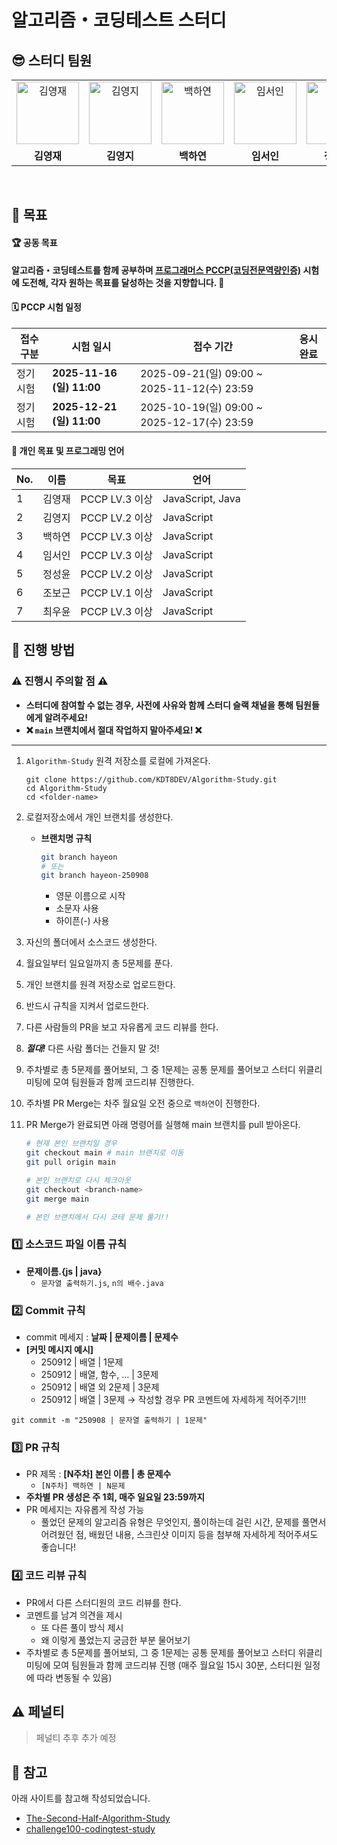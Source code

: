 # 알고리즘・코딩테스트 스터디

## 😎 스터디 팀원

<table>
  <tr>
    <td align="center">
      <a href="https://github.com/KingJae6721">
        <img
          src="https://avatars.githubusercontent.com/u/128048610?v=4"
          width="100px"
          height="100px"
          alt="김영재" />
        <br />
      </a>
    </td>
    <td align="center">
      <a href="https://github.com/7saval">
        <img
          src="https://avatars.githubusercontent.com/u/103737156?v=4"
          width="100px"
          height="100px"
          alt="김영지" />
        <br />
      </a>
    </td>
    <td align="center">
      <a href="https://github.com/bhy304">
        <img
          src="https://avatars.githubusercontent.com/u/43948313?v=4"
          width="100px"
          height="100px"
          alt="백하연" />
        <br />
      </a>
    </td>
    <td align="center">
      <a href="https://github.com/in7570">
        <img
          src="https://avatars.githubusercontent.com/u/68153661?v=4"
          width="100px"
          height="100px"
          alt="임서인" />
        <br />
      </a>
    </td>
    <td align="center">
      <a href="https://github.com/jsyoon27">
        <img
          src="https://avatars.githubusercontent.com/u/220376998?v=4"
          width="100px"
          height="100px"
          alt="정성윤" />
        <br />
      </a>
    </td>
    <td align="center">
      <a href="https://github.com/P2P-J">
        <img
          src="https://avatars.githubusercontent.com/u/112332034?v=4"
          width="100px"
          height="100px"
          alt="조보근" />
        <br />
      </a>
    </td>
    <td align="center">
      <a href="https://github.com/UyunChoi">
        <img
          src="https://avatars.githubusercontent.com/u/169183609?v=4"
          width="100px"
          height="100px"
          alt="최우윤" />
        <br />
      </a>
    </td>
  </tr>
  <tr>
    <td align="center">
      <b>김영재</b>
    </td>
    <td align="center">
      <b>김영지</b>
    </td>
    <td align="center">
      <b>백하연</b>
    </td>
    <td align="center">
      <b>임서인</b>
    </td>
    <td align="center">
      <b>정성윤</b>
    </td>
    <td align="center">
      <b>조보근</b>
    </td>
    <td align="center">
      <b>최우윤</b>
    </td>
  </tr>
</table>
<br />

## 🎯 목표

#### 🏆 공동 목표

**알고리즘・코딩테스트를 함께 공부하며 [프로그래머스 PCCP(코딩전문역량인증)](https://certi.programmers.co.kr/about/pccp) 시험에 도전해, 각자 원하는 목표를 달성하는 것을 지향합니다. 🙂**

#### 🗓️ PCCP 시험 일정

| **접수 구분** | **시험 일시**             | **접수 기간**                               | **응시 완료** |
| ------------- | ------------------------- | ------------------------------------------- | ------------- |
| 정기 시험     | **2025-11-16 (일) 11:00** | 2025-09-21(일) 09:00 ~ 2025-11-12(수) 23:59 |               |
| 정기 시험     | **2025-12-21 (일) 11:00** | 2025-10-19(일) 09:00 ~ 2025-12-17(수) 23:59 |               |

#### 📍 개인 목표 및 프로그래밍 언어

| **No.** | **이름** | **목표**       | **언어**         |
| ------- | -------- | -------------- | ---------------- |
| 1       | 김영재   | PCCP LV.3 이상 | JavaScript, Java |
| 2       | 김영지   | PCCP LV.2 이상 | JavaScript       |
| 3       | 백하연   | PCCP LV.3 이상 | JavaScript       |
| 4       | 임서인   | PCCP LV.3 이상 | JavaScript       |
| 5       | 정성윤   | PCCP LV.2 이상 | JavaScript       |
| 6       | 조보근   | PCCP LV.1 이상 | JavaScript       |
| 7       | 최우윤   | PCCP LV.3 이상 | JavaScript       |

## 📌 진행 방법

### ⚠️ 진행시 주의할 점 ⚠️

- **스터디에 참여할 수 없는 경우, 사전에 사유와 함께 스터디 슬랙 채널을 통해 팀원들에게 알려주세요!**
- **❌ `main` 브랜치에서 절대 작업하지 말아주세요! ❌**

---

1. `Algorithm-Study` 원격 저장소를 로컬에 가져온다.

   ```
   git clone https://github.com/KDT8DEV/Algorithm-Study.git
   cd Algorithm-Study
   cd <folder-name>
   ```

2. 로컬저장소에서 개인 브랜치를 생성한다.

   - **브랜치명 규칙**

     ```bash
     git branch hayeon
     # 또는
     git branch hayeon-250908
     ```

     - 영문 이름으로 시작
     - 소문자 사용
     - 하이픈(-) 사용

3. 자신의 폴더에서 소스코드 생성한다.
4. 월요일부터 일요일까지 총 5문제를 푼다.
5. 개인 브랜치를 원격 저장소로 업로드한다.
6. 반드시 규칙을 지켜서 업로드한다.
7. 다른 사람들의 PR을 보고 자유롭게 코드 리뷰를 한다.
8. _**절대!**_ 다른 사람 폴더는 건들지 말 것!
9. 주차별로 총 5문제를 풀어보되, 그 중 1문제는 공통 문제를 풀어보고 스터디 위클리 미팅에 모여 팀원들과 함께 코드리뷰 진행한다.
10. 주차별 PR Merge는 차주 월요일 오전 중으로 `백하연`이 진행한다.
11. PR Merge가 완료되면 아래 명령어를 실행해 main 브랜치를 pull 받아온다.

    ```bash
    # 현재 본인 브랜치일 경우
    git checkout main # main 브랜치로 이동
    git pull origin main

    # 본인 브랜치로 다시 체크아웃
    git checkout <branch-name>
    git merge main

    # 본인 브랜치에서 다시 코테 문제 풀기!!
    ```

### 1️⃣ 소스코드 파일 이름 규칙

- **문제이름.{js | java}**
  - `문자열 출력하기.js`, `n의 배수.java`

### 2️⃣ Commit 규칙

- commit 메세지 : **날짜 | 문제이름 | 문제수**
- **[커밋 메시지 예시]**
  - 250912 | 배열 | 1문제
  - 250912 | 배열, 함수, … | 3문제
  - 250912 | 배열 외 2문제 | 3문제
  - 250912 | 배열 | 3문제 → 작성할 경우 PR 코멘트에 자세하게 적어주기!!!

```
git commit -m "250908 | 문자열 출력하기 | 1문제"
```

### 3️⃣ PR 규칙

- PR 제목 : **[N주차] 본인 이름 | 총 문제수**
  - `[N주차] 백하연 | N문제`
- **주차별 PR 생성은 주 1회, 매주 일요일 23:59까지**
- PR 메세지는 자유롭게 작성 가능
  - 풀었던 문제의 알고리즘 유형은 무엇인지, 풀이하는데 걸린 시간, 문제를 풀면서 어려웠던 점, 배웠던 내용, 스크린샷 이미지 등을 첨부해 자세하게 적어주셔도 좋습니다!

### 4️⃣ 코드 리뷰 규칙

- PR에서 다른 스터디원의 코드 리뷰를 한다.
- 코멘트를 남겨 의견을 제시
  - 또 다른 풀이 방식 제시
  - 왜 이렇게 풀었는지 궁금한 부분 물어보기
- 주차별로 총 5문제를 풀어보되, 그 중 1문제는 공통 문제를 풀어보고 스터디 위클리 미팅에 모여 팀원들과 함께 코드리뷰 진행 (매주 월요일 15시 30분, 스터디원 일정에 따라 변동될 수 있음)

## ⚠️ 페널티

> 페널티 추후 추가 예정

## 🔗 참고

아래 사이트를 참고해 작성되었습니다.

- [The-Second-Half-Algorithm-Study](https://github.com/Algorithm-with-SSAFY/The-Second-Half-Algorithm-Study)
- [challenge100-codingtest-study](https://github.com/ellynhan/challenge100-codingtest-study)
